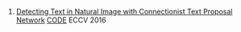 1. [Detecting Text in Natural Image with Connectionist Text Proposal Network](https://arxiv.org/pdf/1609.03605v1.pdf)  [CODE](https://github.com/eragonruan/text-detection-ctpn) ECCV 2016
